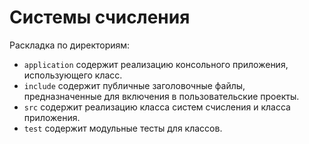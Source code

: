 # Системы счисления

Раскладка по директориям:

  - `application` содержит реализацию консольного приложения, использующего
    класс.
  - `include` содержит публичные заголовочные файлы, предназначенные для
    включения в пользовательские проекты.
  - `src` содержит реализацию класса систем счисления и класса приложения.
  - `test` содержит модульные тесты для классов.

<!-- - `docs` содержит документацию на класс. -->
